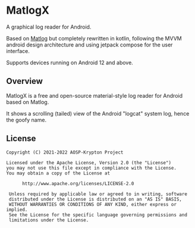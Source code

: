 MatlogX
=========
A graphical log reader for Android.

Based on [Matlog](https://github.com/plusCubed/matlog) but completely rewritten in kotlin, following
the MVVM android design architecture and using jetpack compose for the user interface.

Supports devices running on Android 12 and above.

Overview
---------
MatlogX is a free and open-source material-style log reader for Android based on Matlog.

It shows a scrolling (tailed) view of the Android "logcat" system log, hence the goofy name.

License
---------

```
Copyright (C) 2021-2022 AOSP-Krypton Project

Licensed under the Apache License, Version 2.0 (the "License")
you may not use this file except in compliance with the License.
You may obtain a copy of the License at

      http://www.apache.org/licenses/LICENSE-2.0

 Unless required by applicable law or agreed to in writing, software
 distributed under the License is distributed on an "AS IS" BASIS,
 WITHOUT WARRANTIES OR CONDITIONS OF ANY KIND, either express or implied.
 See the License for the specific language governing permissions and
 limitations under the License.

```
